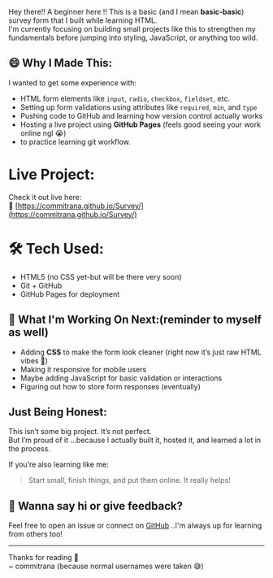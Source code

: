 Hey there!! A beginner here !!
This is a basic (and I mean **basic-basic**) survey form that I built while learning HTML.  
I'm currently focusing on building small projects like this to strengthen my fundamentals before jumping into styling, JavaScript, or anything too wild.

## 😄 Why I Made This:

I wanted to get some experience with:
- HTML form elements like `input`, `radio`, `checkbox`, `fieldset`, etc.
- Setting up form validations using attributes like `required`, `min`, and `type`
- Pushing code to GitHub and learning how version control actually works
- Hosting a live project using **GitHub Pages** (feels good seeing your work online ngl 😭)
- to practice learning git workflow.
  
# Live Project:

Check it out live here:  
🔗 [https://commitrana.github.io/Survey/](https://commitrana.github.io/Survey/)

# 🛠️ Tech Used:

- HTML5 (no CSS yet-but will be there very soon)
- Git + GitHub
- GitHub Pages for deployment

## 📌 What I'm Working On Next:(reminder to myself as well)

- Adding **CSS** to make the form look cleaner (right now it’s just raw HTML vibes 🥲)
- Making it responsive for mobile users
- Maybe adding JavaScript for basic validation or interactions
- Figuring out how to store form responses (eventually)

## Just Being Honest:

This isn’t some big project. It’s not perfect.  
But I’m proud of it ...because I actually built it, hosted it, and learned a lot in the process.

If you’re also learning like me:  
> Start small, finish things, and put them online. It really helps!

## 💬 Wanna say hi or give feedback?

Feel free to open an issue or connect on [GitHub](https://github.com/commitrana) ..I'm always up for learning from others too!

---
Thanks for reading 💙  
~ commitrana (because normal usernames were taken 😅)
